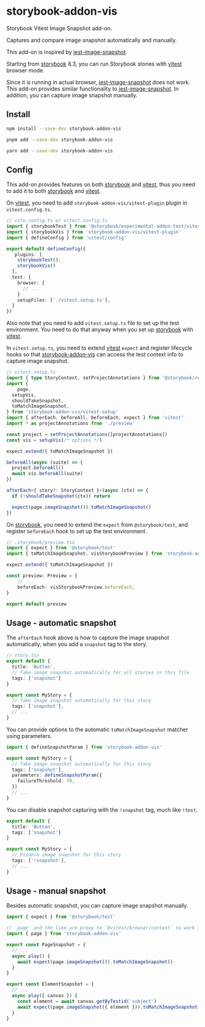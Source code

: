# storybook-addon-vis

Storybook Vitest Image Snapshot add-on.

Captures and compare image snapshot automatically and manually.

This add-on is inspired by [jest-image-snapshot].

Starting from [storybook] 8.3,
you can run Storybook stories with [vitest] browser mode.

Since it is running in actual browser, [jest-image-snapshot] does not work.
This add-on provides similar functionality to [jest-image-snapshot].
In addition, you can capture image snapshot manually.

## Install

```sh
npm install --save-dev storybook-addon-vis

pnpm add --save-dev storybook-addon-vis

yarn add --save-dev storybook-addon-vis
```

## Config

This add-on provides features on both [storybook] and [vitest],
thus you need to add it to both [storybook] and [vitest].

On [vitest], you need to add `storybook-addon-vis/vitest-plugin` plugin in `vitest.config.ts`.

```ts
// vite.config.ts or vitest.config.ts
import { storybookTest } from '@storybook/experimental-addon-test/vitest-plugin'
import { storybookVis } from 'storybook-addon-vis/vitest-plugin'
import { defineConfig } from 'vitest/config'

export default defineConfig({
   plugins: [
    storybookTest(),
    storybookVis()
  ],
  test: {
    browser: {
      // ...
    }
    setupFiles: ['./vitest.setup.ts'],
  }
})
```

Also note that you need to add `vitest.setup.ts` file to set up the test environment.
You need to do that anyway when you set up [storybook] with [vitest].

In `vitest.setup.ts`, you need to extend [vitest] `expect` and register lifecycle hooks so that [storybook-addon-vis] can access the test context info to capture image snapshot.

```ts
// vitest.setup.ts
import { type StoryContext, setProjectAnnotations } from '@storybook/react'
import {
	page,
  setupVis,
  shouldTakeSnapshot,
  toMatchImageSnapshot,
} from 'storybook-addon-vis/vitest-setup'
import { afterEach, beforeAll, beforeEach, expect } from 'vitest'
import * as projectAnnotations from './preview'

const project = setProjectAnnotations([projectAnnotations])
const vis = setupVis(/* options */)

expect.extend({ toMatchImageSnapshot })

beforeAll(async (suite) => {
  project.beforeAll()
  await vis.beforeAll(suite)
})

afterEach<{ story?: StoryContext }>(async (ctx) => {
  if (!shouldTakeSnapshot(ctx)) return

  expect(page.imageSnapshot()).toMatchImageSnapshot()
})
```

On [storybook], you need to extend the `expect` from `@storybook/test`,
and register `beforeEach` hook to set up the test environment.

```ts
// .storybook/preview.tsx
import { expect } from '@storybook/test'
import { toMatchImageSnapshot, visStorybookPreview } from 'storybook-addon-vis'

expect.extend({ toMatchImageSnapshot })

const preview: Preview = {
	// ...
	beforeEach: visStorybookPreview.beforeEach,
}

export default preview
```

## Usage - automatic snapshot

The `afterEach` hook above is how to capture the image snapshot automatically,
when you add a `snapshot` tag to the story.

```ts
// story.tsx
export default {
  title: 'Button',
  // Take image snapshot automatically for all stories in this file
  tags: ['snapshot']
}

export const MyStory = {
  // Take image snapshot automatically for this story
  tags: ['snapshot'],
  // ...
}
```

You can provide options to the automatic `toMatchImageSnapshot` matcher using parameters.

```ts
import { defineSnapshotParam } from 'storybook-addon-vis'

export const MyStory = {
  // Take image snapshot automatically for this story
  tags: ['snapshot'],
  parameters: defineSnapshotParam({
    failureThreshold: 70,
  })
  // ...
}
```

You can disable snapshot capturing with the `!snapshot` tag,
much like `!test`.

```ts
export default {
  title: 'Button',
  tags: ['snapshot']
}

export const MyStory = {
  // Disable image snapshot for this story
  tags: ['!snapshot'],
  // ...
}
```

## Usage - manual snapshot

Besides automatic snapshot, you can capture image snapshot manually.

```ts
import { expect } from '@storybook/test'

// `page` and the like are proxy to `@vitest/browser/context` to work in storybook
import { page } from 'storybook-addon-vis'

export const PageSnapshot = {
  // ...
  async play() {
    await expect(page.imageSnapshot()).toMatchImageSnapshot()
  }
}

export const ElementSnapshot = {
  // ...
  async play({ canvas }) {
    const element = await canvas.getByTestid('subject')
    await expect(page.imageSnapshot({ element })).toMatchImageSnapshot()
  }
}
```

[jest-image-snapshot]: https://github.com/americanexpress/jest-image-snapshot
[storybook-addon-vis]: https://github.com/repobuddy/storybook-addon-vis
[storybook]: https://storybook.js.org
[vitest]: https://vitest.dev/
